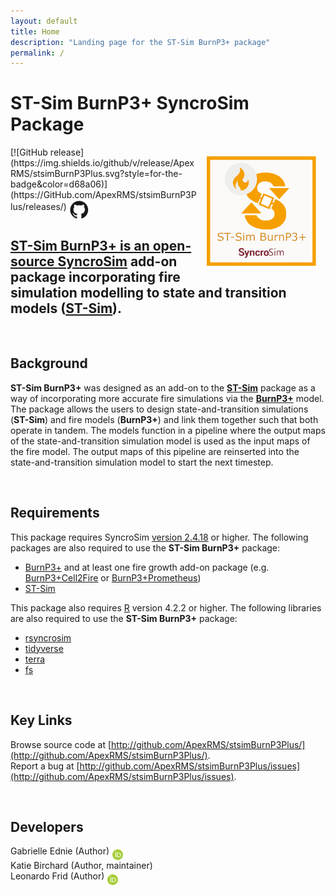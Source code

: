 ```yaml
---
layout: default
title: Home
description: "Landing page for the ST-Sim BurnP3+ package"
permalink: /
---
```


# **ST-Sim BurnP3+** SyncroSim Package
<img align="right" style="padding: 13px" width="180" src="assets/images/logo/stsim-BurnP3Plus_large.png">
[![GitHub release](https://img.shields.io/github/v/release/ApexRMS/stsimBurnP3Plus.svg?style=for-the-badge&color=d68a06)](https://GitHub.com/ApexRMS/stsimBurnP3Plus/releases/)    <a href="https://github.com/ApexRMS/stsimBurnP3Plus"><img align="middle" style="padding: 1px" width="30" src="assets/images/logo/github-trans2.png">
<br>

## **ST-Sim BurnP3+** is an open-source [SyncroSim](https://syncrosim.com/) add-on package incorporating fire simulation modelling to state and transition models ([**ST-Sim**](https://docs.stsim.net/getting_started/overview.html)).

<br>

## Background

**ST-Sim BurnP3+** was designed as an add-on to the [**ST-Sim**](https://docs.stsim.net/getting_started/overview.html) package as a way of incorporating more accurate fire simulations via the [**BurnP3+**](https://burnp3.github.io/BurnP3Plus/) model. The package allows the users to design state-and-transition simulations (**ST-Sim**) and fire models (**BurnP3+**) and link them together such that both operate in tandem. The models function in a pipeline where the output maps of the state-and-transition simulation model is used as the input maps of the fire model. The output maps of this pipeline are reinserted into the state-and-transition simulation model to start the next timestep.

<br>

## Requirements

This package requires SyncroSim [version 2.4.18](https://syncrosim.com/download/) or higher. The following packages are also required to use the **ST-Sim BurnP3+** package:
* [BurnP3+](https://github.com/BurnP3/BurnP3Plus) and at least one fire growth add-on package (e.g. [BurnP3+Cell2Fire](https://github.com/BurnP3/BurnP3PlusCell2Fire) or [BurnP3+Prometheus](https://github.com/BurnP3/BurnP3PlusPrometheus))
* [ST-Sim](https://github.com/ApexRMS/stsim)

This package also requires [R](https://cran.r-project.org/bin/windows/base/) version 4.2.2 or higher. The following libraries are also required to use the **ST-Sim BurnP3+** package:
* [rsyncrosim](https://syncrosim.github.io/rsyncrosim/)
* [tidyverse](https://www.tidyverse.org/)
* [terra](https://rspatial.org/index.html)
* [fs](https://fs.r-lib.org/)


<br>

## Key Links

Browse source code at
[http://github.com/ApexRMS/stsimBurnP3Plus/](http://github.com/ApexRMS/stsimBurnP3Plus/). <br>
Report a bug at
[http://github.com/ApexRMS/stsimBurnP3Plus/issues](http://github.com/ApexRMS/stsimBurnP3Plus/issues). <br>

<br>

## Developers

Gabrielle Ednie (Author) <a href="https://orcid.org/0000-0003-2832-3015"><img align="middle" style="padding: 0.5px" width="17" src="assets/images/ORCID.png"></a>
<br>
Katie Birchard (Author, maintainer)
<br>
Leonardo Frid (Author) <a href="https://orcid.org/0000-0002-5489-2337"><img align="middle" style="padding: 0.5px" width="17" src="assets/images/ORCID.png"></a>
